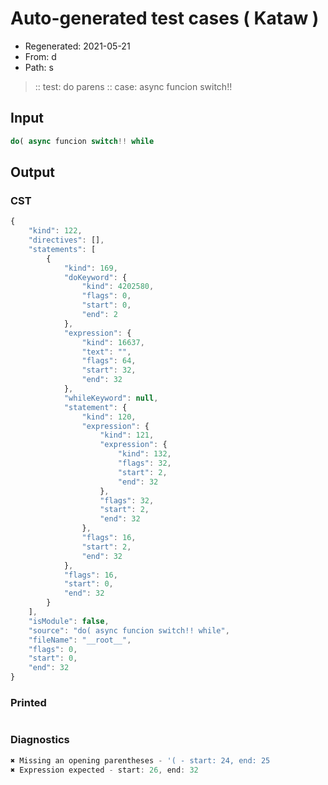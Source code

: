 # Auto-generated test cases ( Kataw )
- Regenerated: 2021-05-21
- From: d
- Path: s
> :: test: do parens
> :: case: async funcion switch!!
## Input

`````js
do( async funcion switch!! while
`````
## Output

### CST

```javascript
{
    "kind": 122,
    "directives": [],
    "statements": [
        {
            "kind": 169,
            "doKeyword": {
                "kind": 4202580,
                "flags": 0,
                "start": 0,
                "end": 2
            },
            "expression": {
                "kind": 16637,
                "text": "",
                "flags": 64,
                "start": 32,
                "end": 32
            },
            "whileKeyword": null,
            "statement": {
                "kind": 120,
                "expression": {
                    "kind": 121,
                    "expression": {
                        "kind": 132,
                        "flags": 32,
                        "start": 2,
                        "end": 32
                    },
                    "flags": 32,
                    "start": 2,
                    "end": 32
                },
                "flags": 16,
                "start": 2,
                "end": 32
            },
            "flags": 16,
            "start": 0,
            "end": 32
        }
    ],
    "isModule": false,
    "source": "do( async funcion switch!! while",
    "fileName": "__root__",
    "flags": 0,
    "start": 0,
    "end": 32
}
```

### Printed

```javascript

```

### Diagnostics

```javascript
✖ Missing an opening parentheses - '( - start: 24, end: 25
✖ Expression expected - start: 26, end: 32

```

